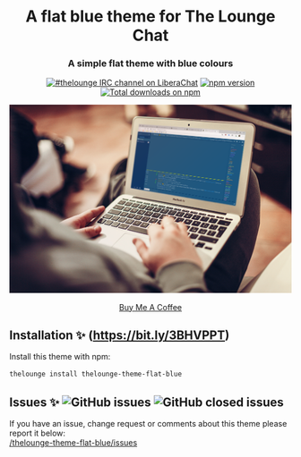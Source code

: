 <h1 align="center">
	A flat blue theme for The Lounge Chat
</h1>

<h3 align="center">
	A simple flat theme with blue colours
</h3>

<p align="center">
	<a href="https://demo.thelounge.chat/"><img
		alt="#thelounge IRC channel on LiberaChat"
		src="https://img.shields.io/badge/libera.chat-%23thelounge-415364.svg?colorA=ff9e18"></a>
	<a href="https://www.npmjs.com/package/thelounge-theme-flat-blue"><img
		alt="npm version"
		src="https://img.shields.io/npm/v/thelounge-theme-flat-blue"></a>
	<a href="https://npm-stat.com/charts.html?package=thelounge-theme-flat-blue"><img
		alt="Total downloads on npm"
		src="https://img.shields.io/npm/dy/thelounge-theme-flat-blue.svg?colorA=333a41&colorB=007dc7&maxAge=3600&label=Downloads"></a>
</p>

<p align="center">
	<img src="../thelounge-theme-flat-blue/Screenshots/Template_02.png" alt="Screenshot of the flat Blue theme for The Lounge Chat">
</p>

<p align="center">
<a href="https://www.buymeacoffee.com/aab12345" target="_blank">Buy Me A Coffee</a>
</p>

## Installation :sparkles: (https://bit.ly/3BHVPPT)
Install this theme with npm:

```sh
thelounge install thelounge-theme-flat-blue
```

## Issues :sparkles: ![GitHub issues](https://img.shields.io/github/issues/aab12345/thelounge-theme-flat-blue?color=green&style=plastic) ![GitHub closed issues](https://img.shields.io/github/issues-closed/aab12345/thelounge-theme-flat-blue?color=orange&style=plastic)
If you have an issue, change request or comments about this theme please report it below:<br/>
<a href="https://github.com/aab12345/thelounge-theme-flat-blue/issues">/thelounge-theme-flat-blue/issues</a>
